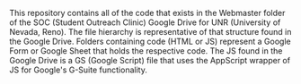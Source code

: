 This repository contains all of the code that exists in the Webmaster folder of the SOC (Student Outreach Clinic) Google Drive for UNR (University of Nevada, Reno). 
The file hierarchy is representative of that structure found in the Google Drive. Folders containing code (HTML or JS) represent a Google Form or Google Sheet that holds the respective code.
The JS found in the Google Drive is a GS (Google Script) file that uses the AppScript wrapper of JS for Google's G-Suite functionality.
